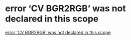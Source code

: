 # error ‘CV BGR2RGB’ was not declared in this scope
[error ‘CV BGR2RGB’ was not declared in this scope](https://aiwithcloud.com/2022/09/15/error_cv_bgr2rgb_was_not_declared_in_this_scope/)
